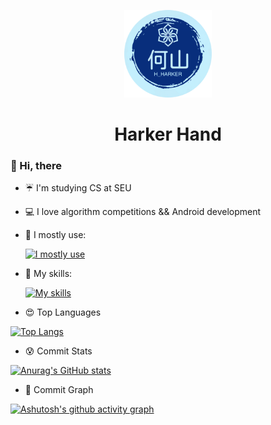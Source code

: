 <!-- <link rel = "stylesheet" type= "text/css" href = "./style.css">
 -->

<p align = "center">
	<img class = "cover" width = "140" src="./logo_circle.png"/>
	<h1 align = "center">Harker Hand</h1>
</p>

### 👋 Hi, there
- ☔ I'm studying CS at SEU
- 💻 I love algorithm competitions && Android development
- 💖 I mostly use:

  
  [![I mostly use](https://skillicons.dev/icons?i=c,cpp,java,vscode,idea)](https://skillicons.dev)
- 👻 My skills:

  [![My skills](https://skillicons.dev/icons?i=js,jquery,html,css,kotlin,py,pycharm,nodejs,npm,ps,pr,ae,au,ai,notion)](https://skillicons.dev)

- 😍 Top Languages

[![Top Langs](https://github-readme-stats.vercel.app/api/top-langs/?username=harkerhand&layout=compact)](https://github.com/anuraghazra/github-readme-stats)

- 😰 Commit Stats

[![Anurag's GitHub stats](https://github-readme-stats.vercel.app/api?username=harkerhand&count_private=true&show_icons=true&theme=ambient_gradient)](https://github.com/anuraghazra/github-readme-stats)

- 🙈 Commit Graph

[![Ashutosh's github activity graph](https://github-readme-activity-graph.vercel.app/graph?username=harkerhand&theme=github-light)](https://github.com/ashutosh00710/github-readme-activity-graph)
